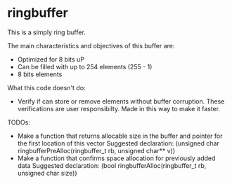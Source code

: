 # ringbuffer

This is a simply ring buffer.

The main characteristics and objectives of this buffer are:

- Optimized for 8 bits uP
- Can be filled with up to 254 elements (255 - 1)
- 8 bits elements

What this code doesn't do:

- Verify if can store or remove elements without buffer corruption. These verifications are user responsibilty.
  Made in this way to make it faster.
  
  
TODOs:

- Make a function that returns allocable size in the buffer and pointer for the first location of this vector
    Suggested declaration: (unsigned char ringbufferPreAlloc(ringbuffer_t rb, unsigned char** v))
- Make a function that confirms space allocation for previously added data
    Suggested declaration: (bool ringbufferAlloc(ringbuffer_t rb, unsigned char size))
